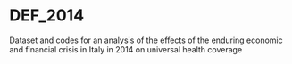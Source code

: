 DEF_2014
========

Dataset and codes for an analysis of the effects of the enduring economic and financial crisis in Italy in 2014 on universal health coverage
